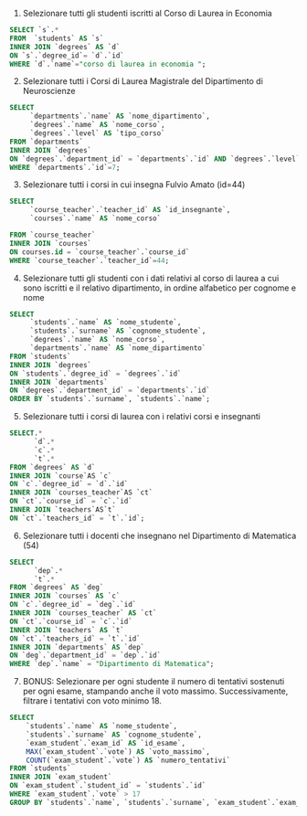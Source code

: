 1. Selezionare tutti gli studenti iscritti al Corso di Laurea in Economia

```sql
SELECT `s`.*
FROM  `students` AS `s`
INNER JOIN `degrees` AS `d`
ON `s`.`degree_id`= `d`.`id`
WHERE `d`.`name`="corso di laurea in economia ";


```

2. Selezionare tutti i Corsi di Laurea Magistrale del Dipartimento di
   Neuroscienze

```sql
SELECT
     `departments`.`name` AS `nome_dipartimento`,
     `degrees`.`name` AS `nome_corso`,
     `degrees`.`level` AS `tipo_corso`
FROM `departments`
INNER JOIN `degrees`
ON `degrees`.`department_id` = `departments`.`id` AND `degrees`.`level` = 'magistrale'
WHERE `departments`.`id`=7;
```

3. Selezionare tutti i corsi in cui insegna Fulvio Amato (id=44)

```sql
SELECT
     `course_teacher`.`teacher_id` AS `id_insegnante`,
     `courses`.`name` AS `nome_corso`

FROM `course_teacher`
INNER JOIN `courses`
ON courses.id = `course_teacher`.`course_id`
WHERE `course_teacher`.`teacher_id`=44;

```

4. Selezionare tutti gli studenti con i dati relativi al corso di laurea a cui
   sono iscritti e il relativo dipartimento, in ordine alfabetico per cognome e
   nome

```sql
SELECT
     `students`.`name` AS `nome_studente`,
     `students`.`surname` AS `cognome_studente`,
     `degrees`.`name` AS `nome_corso`,
     `departments`.`name` AS `nome_dipartimento`
FROM `students`
INNER JOIN `degrees`
ON `students`.`degree_id` = `degrees`.`id`
INNER JOIN `departments`
ON `degrees`.`department_id` = `departments`.`id`
ORDER BY `students`.`surname`, `students`.`name`;

```

5. Selezionare tutti i corsi di laurea con i relativi corsi e insegnanti

```sql
SELECT.*
      `d`.*
      `c`.*
      `t`.*
FROM `degrees` AS `d`
INNER JOIN `course`AS `c`
ON `c`.`degree_id` = `d`.`id`
INNER JOIN `courses_teacher`AS `ct`
ON `ct`.`course_id` = `c`.`id`
INNER JOIN `teachers`AS`t`
ON `ct`.`teachers_id` = `t`.`id`;
```

6. Selezionare tutti i docenti che insegnano nel Dipartimento di
   Matematica (54)

```sql
SELECT
      `dep`.*
      `t`.*
FROM `degrees` AS `deg`
INNER JOIN `courses` AS `c`
ON `c`.`degree_id` = `deg`.`id`
INNER JOIN `courses_teacher` AS `ct`
ON `ct`.`course_id` = `c`.`id`
INNER JOIN `teachers` AS `t`
ON `ct`.`teachers_id` = `t`.`id`
INNER JOIN `departments` AS `dep`
ON `deg`.`department_id` = `dep`.`id`
WHERE `dep`.`name` = "Dipartimento di Matematica";
```

7. BONUS: Selezionare per ogni studente il numero di tentativi sostenuti
   per ogni esame, stampando anche il voto massimo. Successivamente,
   filtrare i tentativi con voto minimo 18.

```sql
SELECT
    `students`.`name` AS `nome_studente`,
    `students`.`surname` AS `cognome_studente`,
    `exam_student`.`exam_id` AS `id_esame`,
    MAX(`exam_student`.`vote`) AS `voto_massimo`,
    COUNT(`exam_student`.`vote`) AS `numero_tentativi`
FROM `students`
INNER JOIN `exam_student`
ON `exam_student`.`student_id` = `students`.`id`
WHERE `exam_student`.`vote` > 17
GROUP BY `students`.`name`, `students`.`surname`, `exam_student`.`exam_id`;

```
